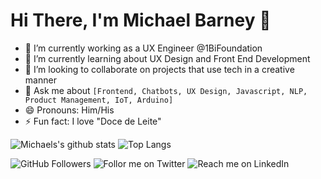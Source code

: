 # Hi There, I'm Michael Barney 👋

- 🔭 I’m currently working as a UX Engineer @1BiFoundation
- 🌱 I’m currently learning about UX Design and Front End Development
- 👯 I’m looking to collaborate on projects that use tech in a creative manner
- 💬 Ask me about `[Frontend, Chatbots, UX Design, Javascript, NLP, Product Management, IoT, Arduino]` 
- 😄 Pronouns: Him/His
- ⚡ Fun fact: I love "Doce de Leite"

![Michaels's github stats](https://github-readme-stats.vercel.app/api?username=MichaelBarney) ![Top Langs](https://github-readme-stats.vercel.app/api/top-langs/?username=MichaelBarney&layout=compact)

![GitHub Followers](https://img.shields.io/github/followers/MichaelBarney?style=social) ![Follor me on Twitter](https://img.shields.io/twitter/follow/michaelbarneyjr?style=social) ![Reach me on LinkedIn](https://img.shields.io/badge/LinkedIn--_.svg?style=social&logo=linkedin&link=http:///www.linkedin.com/in/michaelbarneyjr/)
